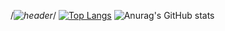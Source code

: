 /*![header](https://capsule-render.vercel.app/api?type=waving&color=auto&height=300&section=header&text=Be%20patient&fontSize=90)*/
[![Top Langs](https://github-readme-stats.vercel.app/api/top-langs/?username=OrangeKim04)](https://github.com/anuraghazra/github-readme-stats)
![Anurag's GitHub stats](https://github-readme-stats.vercel.app/api?username=OrangeKim04&show_icons=true&theme=omni)
